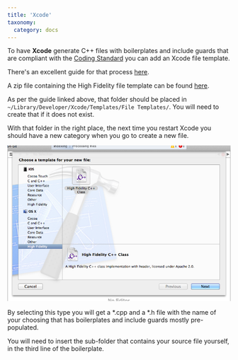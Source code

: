 ```yaml
---
title: 'Xcode'
taxonomy:
  category: docs
---
```


To have **Xcode** generate C++ files with boilerplates and include guards that are compliant with the [Coding Standard](https://docs.highfidelity.com/build-guide/coding-standards) you can add an Xcode file template.

There's an excellent guide for that process [here](http://www.bobmccune.com/2012/03/04/creating-custom-xcode-4-file-templates/).

A zip file containing the High Fidelity file template can be found [here](https://dl.dropboxusercontent.com/u/1864924/HighFidelityTemplateFolder.zip).

As per the guide linked above, that folder should be placed in `~/Library/Developer/Xcode/Templates/File Templates/`. You will need to create that if it does not exist.

With that folder in the right place, the next time you restart Xcode you should have a new category when you go to create a new file.

![](new.png)

By selecting this type you will get a *.cpp and a *.h file with the name of your choosing that has boilerplates and include guards mostly pre-populated.

You will need to insert the sub-folder that contains your source file yourself, in the third line of the boilerplate.

